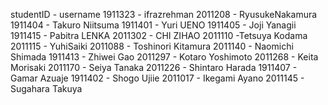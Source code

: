 studentID - username
1911323 - ifrazrehman
2011208 - RyusukeNakamura
1911404 - Takuro Niitsuma
1911401 - Yuri UENO
1911405 - Joji Yanagii
1911415 - Pabitra LENKA
2011302 - CHI ZIHAO
2011110 -Tetsuya Kodama
2011115 - YuhiSaiki
2011088 - Toshinori Kitamura
2011140 - Naomichi Shimada
1911413 - Zhiwei Gao
2011297 - Kotaro Yoshimoto
2011268 - Keita Morisaki
2011170 - Seiya Tanaka
2011226 - Shintaro Harada
1911407 - Gamar Azuaje
1911402 - Shogo Ujiie
2011017 - Ikegami Ayano
2011145 - Sugahara Takuya